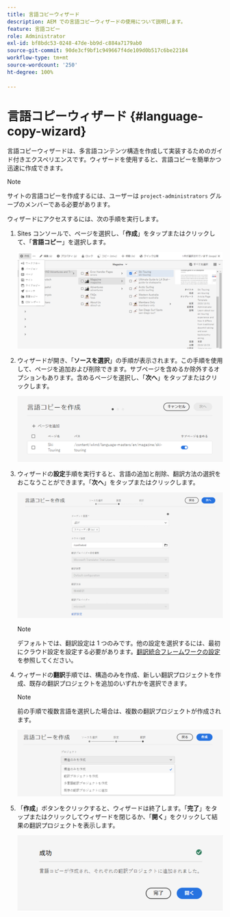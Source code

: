 ```yaml
---
title: 言語コピーウィザード
description: AEM での言語コピーウィザードの使用について説明します。
feature: 言語コピー
role: Administrator
exl-id: bf8bdc53-0248-47de-bb9d-c884a7179ab0
source-git-commit: 90de3cf9bf1c949667f4de109d0b517c6be22184
workflow-type: tm+mt
source-wordcount: '250'
ht-degree: 100%

---
```


# 言語コピーウィザード {#language-copy-wizard}

言語コピーウィザードは、多言語コンテンツ構造を作成して実装するためのガイド付きエクスペリエンスです。ウィザードを使用すると、言語コピーを簡単かつ迅速に作成できます。

>[!NOTE]
>
>サイトの言語コピーを作成するには、ユーザーは `project-administrators` グループのメンバーである必要があります。

ウィザードにアクセスするには、次の手順を実行します。

1. Sites コンソールで、ページを選択し、「**作成**」をタップまたはクリックして、「**言語コピー**」を選択します。

   ![ウィザードから言語コピーを作成する](../assets/language-copy-wizard.png)

1. ウィザードが開き、「**ソースを選択**」の手順が表示されます。この手順を使用して、ページを追加および削除できます。サブページを含めるか除外するオプションもあります。含めるページを選択し、「**次へ**」をタップまたはクリックします。

   ![ウィザードを使用したページの追加](../assets/language-copy-wizard-add-pages.png)

1. ウィザードの&#x200B;**設定**&#x200B;手順を実行すると、言語の追加と削除、翻訳方法の選択をおこなうことができます。「**次へ**」をタップまたはクリックします。

   ![ウィザードの設定手順](../assets/language-copy-wizard-configure.png)

   >[!NOTE]
   >
   >デフォルトでは、翻訳設定は 1 つのみです。他の設定を選択するには、最初にクラウド設定を設定する必要があります。[翻訳統合フレームワークの設定](integration-framework.md)を参照してください。

1. ウィザードの&#x200B;**翻訳**&#x200B;手順では、構造のみを作成、新しい翻訳プロジェクトを作成、既存の翻訳プロジェクトを追加のいずれかを選択できます。

   >[!NOTE]
   >
   >前の手順で複数言語を選択した場合は、複数の翻訳プロジェクトが作成されます。

   ![ウィザードの翻訳手順](../assets/language-copy-wizard-translate.png)

1. 「**作成**」ボタンをクリックすると、ウィザードは終了します。「**完了**」をタップまたはクリックしてウィザードを閉じるか、「**開く**」をクリックして結果の翻訳プロジェクトを表示します。

   ![ウィザードを終了する](../assets/language-copy-wizard-done.png)
